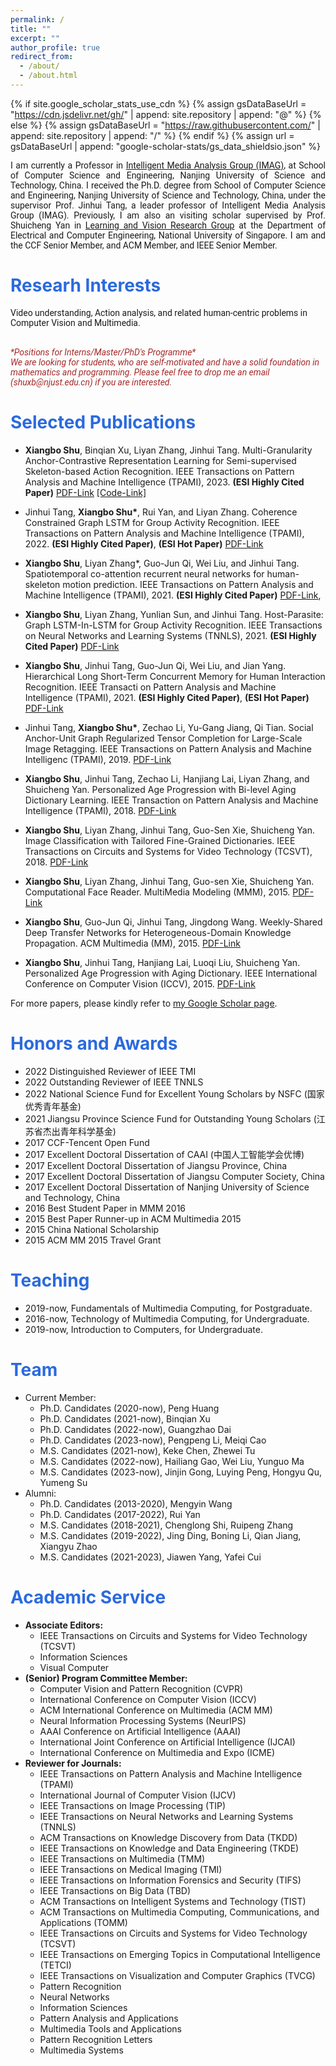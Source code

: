 ```yaml
---
permalink: /
title: ""
excerpt: ""
author_profile: true
redirect_from: 
  - /about/
  - /about.html
---
```


{% if site.google_scholar_stats_use_cdn %}
{% assign gsDataBaseUrl = "https://cdn.jsdelivr.net/gh/" | append: site.repository | append: "@" %}
{% else %}
{% assign gsDataBaseUrl = "https://raw.githubusercontent.com/" | append: site.repository | append: "/" %}
{% endif %}
{% assign url = gsDataBaseUrl | append: "google-scholar-stats/gs_data_shieldsio.json" %}

<span class='anchor' id='about-me'></span>


<p style="text-align: justify;font-family: Roboto;">
I am currently a Professor in 
<a href="https://imag-njust.net/">Intelligent Media Analysis Group      (IMAG)</a>, at School of Computer Science and Engineering, Nanjing University of Science and Technology, China. I received the Ph.D. degree from School of Computer Science and Engineering, Nanjing University of Science and Technology, China, under the supervisor Prof. Jinhui Tang, a leader professor of Intelligent Media Analysis Group (IMAG). Previously, I am also an visiting scholar supervised by Prof. Shuicheng Yan in <a href="http://www.lv-nus.org/"> Learning and Vision Research Group</a> at the Department of Electrical and Computer Engineering, National University of Singapore. I am and the CCF Senior Member, and ACM Member, and IEEE Senior Member.
</p>
<span class='anchor' id='r-interests'></span>




# <font color="#2B6ADD" > Researh Interests </font>
<p style="font-family: Roboto;">
Video understanding, Action analysis, and related human-centric problems in Computer Vision and Multimedia.</p>
<br>
<font color=Brown>
<i style="font-family: Roboto;">*Positions for Interns/Master/PhD's Programme*</i>
<br>
 <i style="font-family: Roboto;">We are looking for students, who are self-motivated and have a solid foundation in mathematics and programming. Please feel free to drop me an email (shuxb@njust.edu.cn) if you are interested.</i>
</font>

<span class='anchor' id='pub'></span>

# <font color="#2B6ADD"> Selected Publications </font>

- **Xiangbo Shu**, Binqian Xu, Liyan Zhang, Jinhui Tang. Multi-Granularity Anchor-Contrastive Representation Learning for Semi-supervised Skeleton-based Action Recognition. IEEE Transactions on Pattern Analysis and Machine Intelligence (TPAMI), 2023. **(ESI Highly Cited Paper)** [PDF-Link](https://github.com/shuxb104/shuxb104.github.io/blob/main/paper/MGAC.pdf) [[Code-Link]](https://github.com/1xbq1/MAC-Learning)

- Jinhui Tang, **Xiangbo Shu\***, Rui Yan, and Liyan Zhang. Coherence Constrained Graph LSTM for Group Activity Recognition. IEEE Transactions on Pattern Analysis and Machine Intelligence (TPAMI), 2022. **(ESI Highly Cited Paper)**, **(ESI Hot Paper)** [PDF-Link](https://github.com/shuxb104/shuxb104.github.io/blob/main/paper/CCGL.pdf)

- **Xiangbo Shu**, Liyan Zhang*, Guo-Jun Qi, Wei Liu, and Jinhui Tang. Spatiotemporal co-attention recurrent neural networks for human-skeleton motion prediction. IEEE Transactions on Pattern Analysis and Machine Intelligence (TPAMI), 2021. **(ESI Highly Cited Paper)** [PDF-Link](https://arxiv.org/pdf/1909.13245.pdf),

- **Xiangbo Shu**, Liyan Zhang, Yunlian Sun, and Jinhui Tang. Host-Parasite: Graph LSTM-In-LSTM for Group Activity Recognition. IEEE Transactions on Neural Networks and Learning Systems (TNNLS), 2021. **(ESI Highly Cited Paper)** [PDF-Link](https://github.com/shuxb104/shuxb104.github.io/blob/main/paper/HPGL.pdf)

- **Xiangbo Shu**, Jinhui Tang, Guo-Jun Qi, Wei Liu, and Jian Yang. Hierarchical Long Short-Term Concurrent Memory for Human Interaction Recognition. IEEE Transacti on Pattern Analysis and Machine Intelligence (TPAMI), 2021. **(ESI Highly Cited Paper)**, **(ESI Hot Paper)** [PDF-Link](https://arxiv.org/pdf/1811.00270.pdf)

- Jinhui Tang, **Xiangbo Shu\***, Zechao Li, Yu-Gang Jiang, Qi Tian. Social Anchor-Unit Graph Regularized Tensor Completion for Large-Scale Image Retagging. IEEE Transactions on Pattern Analysis and Machine Intelligenc (TPAMI), 2019. [PDF-Link](https://arxiv.org/pdf/1804.04397.pdf)

- **Xiangbo Shu**, Jinhui Tang, Zechao Li, Hanjiang Lai, Liyan Zhang, and Shuicheng Yan. Personalized Age Progression with Bi-level Aging Dictionary Learning. IEEE Transaction on Pattern Analysis and Machine Intelligence (TPAMI), 2018. [PDF-Link](https://arxiv.org/pdf/1706.01039.pdf)

- **Xiangbo Shu**, Liyan Zhang, Jinhui Tang, Guo-Sen Xie, Shuicheng Yan. Image Classification with Tailored Fine-Grained Dictionaries. IEEE Transactions on Circuits and Systems for Video Technology (TCSVT), 2018. [PDF-Link](https://web.archive.org/web/20170517065942id_/http://www.yugangjiang.info:80/publication/TCSVT-Shu.pdf)

- **Xiangbo Shu**, Liyan Zhang, Jinhui Tang, Guo-sen Xie, Shuicheng Yan. Computational Face Reader. MultiMedia Modeling (MMM), 2015. [PDF-Link](https://link.springer.com/chapter/10.1007/978-3-319-27671-7_10)

- **Xiangbo Shu**, Guo-Jun Qi, Jinhui Tang, Jingdong Wang. Weekly-Shared Deep Transfer Networks for Heterogeneous-Domain Knowledge Propagation. ACM Multimedia (MM), 2015. [PDF-Link](https://shuxb104.github.io/paper/WSDT.pdf)

- **Xiangbo Shu**, Jinhui Tang, Hanjiang Lai, Luoqi Liu, Shuicheng Yan. Personalized Age Progression with Aging Dictionary. IEEE International Conference on Computer Vision (ICCV), 2015. [PDF-Link](https://openaccess.thecvf.com/content_iccv_2015/papers/Shu_Personalized_Age_Progression_ICCV_2015_paper.pdf)



For more papers, please kindly refer to [my Google Scholar page](https://scholar.google.com.hk/citations?user=FQfcm5oAAAAJ&hl=zh-CN&oi=ao).






<span class='anchor' id='ha'></span>

# <font color="#2B6ADD"> Honors and Awards </font>
- 2022 Distinguished Reviewer of IEEE TMI
- 2022 Outstanding Reviewer of IEEE TNNLS
- 2022 National Science Fund for Excellent Young Scholars by NSFC (国家优秀青年基金)
- 2021 Jiangsu Province Science Fund for Outstanding Young Scholars (江苏省杰出青年科学基金)
- 2017 CCF-Tencent Open Fund
- 2017 Excellent Doctoral Dissertation of CAAI (中国人工智能学会优博)
- 2017 Excellent Doctoral Dissertation of Jiangsu Province, China
- 2017 Excellent Doctoral Dissertation of Jiangsu Computer Society, China
- 2017 Excellent Doctoral Dissertation of Nanjing University of Science and Technology, China
- 2016 Best Student Paper in MMM 2016
- 2015 Best Paper Runner-up in ACM Multimedia 2015
- 2015 China National Scholarship
- 2015 ACM MM 2015 Travel Grant

<span class='anchor' id='teach'></span>

# <font color="#2B6ADD"> Teaching </font>
- 2019-now, Fundamentals of Multimedia Computing, for Postgraduate.
- 2016-now, Technology of Multimedia Computing, for Undergraduate.
- 2019-now, Introduction to Computers, for Undergraduate.

<span class='anchor' id='team'></span>

# <font color="#2B6ADD"> Team </font>
+ Current Member:
  + Ph.D. Candidates (2020-now), Peng Huang
  + Ph.D. Candidates (2021-now), Binqian Xu
  + Ph.D. Candidates (2022-now), Guangzhao Dai
  + Ph.D. Candidates (2023-now), Pengpeng Li, Meiqi Cao
  + M.S. Candidates (2021-now), Keke Chen, Zhewei Tu
  + M.S. Candidates (2022-now), Hailiang Gao, Wei Liu, Yunguo Ma
  + M.S. Candidates (2023-now), Jinjin Gong, Luying Peng, Hongyu Qu, Yumeng Su
+ Alumni:
  + Ph.D. Candidates (2013-2020), Mengyin Wang
  + Ph.D. Candidates (2017-2022), Rui Yan
  + M.S. Candidates (2018-2021), Chenglong Shi, Ruipeng Zhang
  + M.S. Candidates (2019-2022), Jing Ding, Boning Li, Qian Jiang, Xiangyu Zhao
  + M.S. Candidates (2021-2023), Jiawen Yang, Yafei Cui
<span class='anchor' id='Service'></span>

# <font color="#2B6ADD"> Academic Service </font>
+ **Associate Editors:**
  - IEEE Transactions on Circuits and Systems for Video Technology (TCSVT)
  - Information Sciences
  - Visual Computer
+ **(Senior) Program Committee Member:**
  - Computer Vision and Pattern Recognition (CVPR)
  - International Conference on Computer Vision (ICCV)
  - ACM International Conference on Multimedia (ACM MM) 
  - Neural Information Processing Systems (NeurIPS)
  - AAAI Conference on Artificial Intelligence (AAAI)
  - International Joint Conference on Artificial Intelligence (IJCAI)
  - International Conference on Multimedia and Expo (ICME)
+ **Reviewer for Journals:**
  - IEEE Transactions on Pattern Analysis and Machine Intelligence (TPAMI)
  - International Journal of Computer Vision (IJCV)
  - IEEE Transactions on Image Processing (TIP)
  - IEEE Transactions on Neural Networks and Learning Systems (TNNLS)
  - ACM Transactions on Knowledge Discovery from Data (TKDD)
  - IEEE Transactions on Knowledge and Data Engineering (TKDE)
  - IEEE Transactions on Multimedia (TMM)
  - IEEE Transactions on Medical Imaging (TMI)
  - IEEE Transactions on Information Forensics and Security (TIFS)
  - IEEE Transactions on Big Data (TBD)
  - ACM Transactions on Intelligent Systems and Technology (TIST)
  - ACM Transactions on Multimedia Computing, Communications, and Applications (TOMM)
  - IEEE Transactions on Circuits and Systems for Video Technology (TCSVT)
  - IEEE Transactions on Emerging Topics in Computational Intelligence (TETCI)
  - IEEE Transactions on Visualization and Computer Graphics (TVCG)
  - Pattern Recognition
  - Neural Networks
  - Information Sciences
  - Pattern Analysis and Applications
  - Multimedia Tools and Applications
  - Pattern Recognition Letters
  - Multimedia Systems
  


